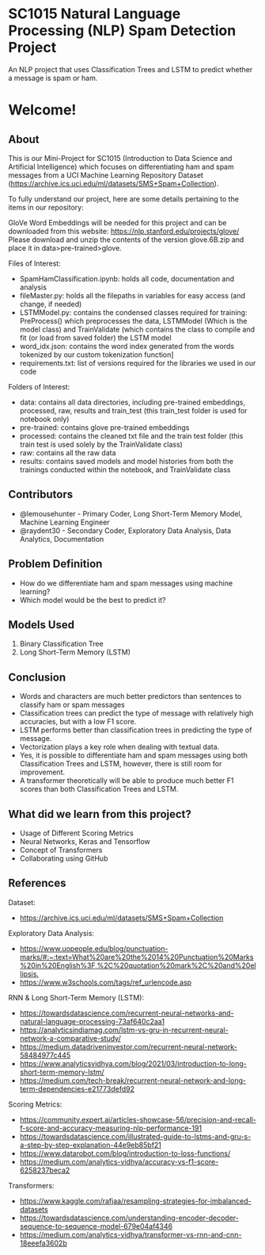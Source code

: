 # SC1015 Natural Language Processing (NLP) Spam Detection Project
An NLP project that uses Classification Trees and LSTM to predict whether a message is spam or ham.
# Welcome!

## About

This is our Mini-Project for SC1015 (Introduction to Data Science and Artificial Intelligence) which focuses on differentiating ham and spam messages from a UCI Machine Learning Repository Dataset (https://archive.ics.uci.edu/ml/datasets/SMS+Spam+Collection). 

To fully understand our project, here are some details pertaining to the items in our repository:

GloVe Word Embeddings will be needed for this project and can be downloaded from this website: https://nlp.stanford.edu/projects/glove/
Please download and unzip the contents of the version glove.6B.zip and place it in data>pre-trained>glove.

Files of Interest:
- SpamHamClassification.ipynb: holds all code, documentation and analysis
- fileMaster.py: holds all the filepaths in variables for easy access (and change, if needed)
- LSTMModel.py: contains the condensed classes required for training: PreProcess() which preprocesses the data, LSTMModel (Which is the model class) and TrainValidate (which contains the class to compile and fit (or load from saved folder) the LSTM model
- word_idx.json: contains the word index generated from the words tokenized by our custom tokenization function]
- requirements.txt: list of versions required for the libraries we used in our code

Folders of Interest:
- data: contains all data directories, including pre-trained embeddings, processed, raw, results and train_test (this train_test folder is used for notebook only)
- pre-trained: contains glove pre-trained embeddings
- processed: contains the cleaned txt file and the train test folder (this train test is used solely by the TrainValidate class)
- raw: contains all the raw data
- results: contains saved models and model histories from both the trainings conducted within the notebook, and TrainValidate class
  
## Contributors

- @lemousehunter - Primary Coder, Long Short-Term Memory Model, Machine Learning Engineer
- @raydent30 - Secondary Coder, Exploratory Data Analysis, Data Analytics, Documentation

## Problem Definition

- How do we differentiate ham and spam messages using machine learning? 
- Which model would be the best to predict it?

## Models Used

1. Binary Classification Tree
2. Long Short-Term Memory (LSTM)

## Conclusion

- Words and characters are much better predictors than sentences to classify ham or spam messages
- Classification trees can predict the type of message with relatively high accuracies, but with a low F1 score.
- LSTM performs better than classification trees in predicting the type of message.
- Vectorization plays a key role when dealing with textual data. 
- Yes, it is possible to differentiate ham and spam messages using both Classification Trees and LSTM, however, there is still room for improvement.
- A transformer theoretically will be able to produce much better F1 scores than both Classification Trees and LSTM.

## What did we learn from this project?

- Usage of Different Scoring Metrics
- Neural Networks, Keras and Tensorflow
- Concept of Transformers
- Collaborating using GitHub

## References

Dataset:
- <https://archive.ics.uci.edu/ml/datasets/SMS+Spam+Collection>

Exploratory Data Analysis:
- <https://www.uopeople.edu/blog/punctuation-marks/#:~:text=What%20are%20the%2014%20Punctuation%20Marks%20in%20English%3F,%2C%20quotation%20mark%2C%20and%20ellipsis.>
- <https://www.w3schools.com/tags/ref_urlencode.asp>

RNN & Long Short-Term Memory (LSTM):
- <https://towardsdatascience.com/recurrent-neural-networks-and-natural-language-processing-73af640c2aa1>
- <https://analyticsindiamag.com/lstm-vs-gru-in-recurrent-neural-network-a-comparative-study/>
- <https://medium.datadriveninvestor.com/recurrent-neural-network-58484977c445>
- <https://www.analyticsvidhya.com/blog/2021/03/introduction-to-long-short-term-memory-lstm/>
- <https://medium.com/tech-break/recurrent-neural-network-and-long-term-dependencies-e21773defd92>

Scoring Metrics:
- <https://community.expert.ai/articles-showcase-56/precision-and-recall-f-score-and-accuracy-measuring-nlp-performance-191>
- <https://towardsdatascience.com/illustrated-guide-to-lstms-and-gru-s-a-step-by-step-explanation-44e9eb85bf21>
- <https://www.datarobot.com/blog/introduction-to-loss-functions/>
- <https://medium.com/analytics-vidhya/accuracy-vs-f1-score-6258237beca2>

Transformers:
- <https://www.kaggle.com/rafjaa/resampling-strategies-for-imbalanced-datasets>
- <https://towardsdatascience.com/understanding-encoder-decoder-sequence-to-sequence-model-679e04af4346>
- <https://medium.com/analytics-vidhya/transformer-vs-rnn-and-cnn-18eeefa3602b>
